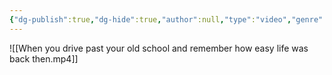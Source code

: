 ```yaml
---
{"dg-publish":true,"dg-hide":true,"author":null,"type":"video","genre":"life","tags":["motivation","life"],"title":"When you drive past your old school and remember how easy life was back then","permalink":"/when-you-drive-past-your-old-school-and-remember-how-easy-life-was-back-then/","hide":true,"dgPassFrontmatter":true}
---
```



![[When you drive past your old school and remember how easy life was back then.mp4]]